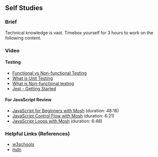 ## Self Studies

### Brief

Technical knowledge is vast. Timebox yourself for 3 hours to work on the following content.

### Video 

#### Testing 
- [Functional vs Non-functional Testing](https://www.geeksforgeeks.org/differences-between-functional-and-non-functional-testing/)
- [What is Unit Testing](https://aws.amazon.com/what-is/unit-testing/)
- [What is Non-functional testing](https://www.browserstack.com/guide/what-is-non-functional-testing)
- [Jest - Getting Started](https://jestjs.io/docs/getting-started)

#### For JavaScript Review
- [JavaScript for Beginners with Mosh](https://youtu.be/W6NZfCO5SIk) (duration: 48:16)
- [JavaScript Control Flow with Mosh](https://youtu.be/IsG4Xd6LlsM) (duration: 6:21)
- [JavaScript Loops with Mosh](https://youtu.be/s9wW2PpJsmQ) (duration: 6:48)


### Helpful Links (References)

- [w3schools](https://www.w3schools.com/js/)
- [mdn](https://developer.mozilla.org/en-US/docs/Web/JavaScript)